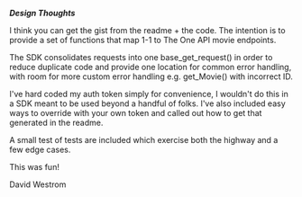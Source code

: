 ***Design Thoughts***

I think you can get the gist from the readme + the code. The intention is to provide a set of functions that map 1-1 to The One API movie endpoints.

The SDK consolidates requests into one base_get_request() in order to reduce duplicate code and provide one location for common error handling, with room for more custom error handling e.g. get_Movie() with incorrect ID.

I've hard coded my auth token simply for convenience, I wouldn't do this in a SDK meant to be used beyond a handful of folks. I've also included easy ways to override with your own token and called out how to get that generated in the readme.

A small test of tests are included which exercise both the highway and a few edge cases.

This was fun!

David Westrom